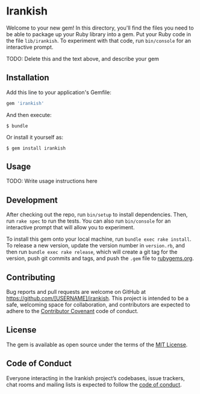# Irankish

Welcome to your new gem! In this directory, you'll find the files you need to be able to package up your Ruby library into a gem. Put your Ruby code in the file `lib/irankish`. To experiment with that code, run `bin/console` for an interactive prompt.

TODO: Delete this and the text above, and describe your gem

## Installation

Add this line to your application's Gemfile:

```ruby
gem 'irankish'
```

And then execute:

    $ bundle

Or install it yourself as:

    $ gem install irankish

## Usage

TODO: Write usage instructions here

## Development

After checking out the repo, run `bin/setup` to install dependencies. Then, run `rake spec` to run the tests. You can also run `bin/console` for an interactive prompt that will allow you to experiment.

To install this gem onto your local machine, run `bundle exec rake install`. To release a new version, update the version number in `version.rb`, and then run `bundle exec rake release`, which will create a git tag for the version, push git commits and tags, and push the `.gem` file to [rubygems.org](https://rubygems.org).

## Contributing

Bug reports and pull requests are welcome on GitHub at https://github.com/[USERNAME]/irankish. This project is intended to be a safe, welcoming space for collaboration, and contributors are expected to adhere to the [Contributor Covenant](http://contributor-covenant.org) code of conduct.

## License

The gem is available as open source under the terms of the [MIT License](https://opensource.org/licenses/MIT).

## Code of Conduct

Everyone interacting in the Irankish project’s codebases, issue trackers, chat rooms and mailing lists is expected to follow the [code of conduct](https://github.com/[USERNAME]/irankish/blob/master/CODE_OF_CONDUCT.md).
